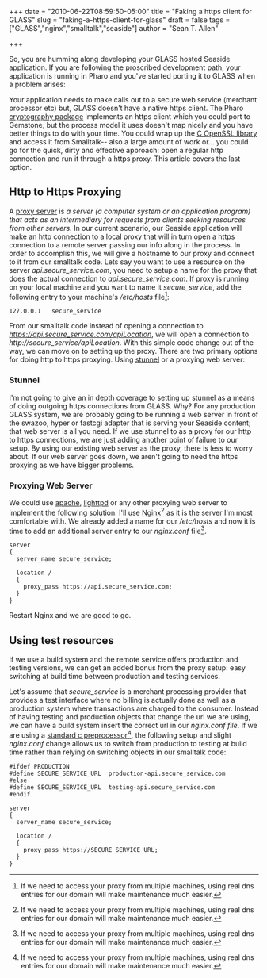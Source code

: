 +++
date = "2010-06-22T08:59:50-05:00"
title = "Faking a https client for GLASS"
slug = "faking-a-https-client-for-glass"
draft = false
tags = ["GLASS","nginx","smalltalk","seaside"]
author = "Sean T. Allen"

+++

So, you are humming along developing your GLASS hosted Seaside application. If you are following the proscribed development path, your application is running in Pharo and you've started porting it to GLASS when a problem arises:

Your application needs to make calls out to a secure web service (merchant processor etc) but, GLASS doesn't have a native https client. The Pharo [cryptography package](http://www.squeaksource.com/Cryptography.html) implements an https client which you could port to Gemstone, but the process model it uses doesn't map nicely and you have better things to do with your time. You could wrap up the [C OpenSSL library](http://www.openssl.org/) and access it from Smalltalk-- also a large amount of work or... you could go for the quick, dirty and effective approach: open a regular http connection and run it through a https proxy. This article covers the last option.

## Http to Https Proxying

A [proxy server](http://en.wikipedia.org/wiki/Proxy_server) is *a server (a computer system or an application program) that acts as an intermediary for requests from clients seeking resources from other servers.* In our current scenario, our Seaside application will make an http connection to a local proxy that will in turn open a https connection to a remote server passing our info along in the process. In order to accomplish this, we will give a hostname to our proxy and connect to it from our smalltalk code. Lets say you want to use a resource on the server *api.secure_service.com*, you need to setup a name for the proxy that does the actual connection to *api.secure_service.com*. If proxy is running on your local machine and you want to name it *secure_service*, add the following entry to your machine's */etc/hosts* file[^n]:

```
127.0.0.1   secure_service
```

From our smalltalk code instead of opening a connection to *https://api.secure_service.com/apiLocation*, we will open a connection to *http://secure_service/apiLocation*. With this simple code change out of the way, we can move on to setting up the proxy. There are two primary options for doing http to https proxying. Using [stunnel](http://stunnel.mirt.net/) or a proxying web server:

### Stunnel

I'm not going to give an in depth coverage to setting up stunnel as a means of doing outgoing https connections from  GLASS. Why? For any production GLASS system, we are probably going to be running a web server in front of the swazoo, hyper or fastcgi adapter that is serving your Seaside content; that web server is all you need. If we use stunnel to as a proxy for our http to https connections, we are just adding another point of failure to our setup. By using our existing web server as the proxy, there is less to worry about. If our web server goes down, we aren't going to need the https proxying as we have bigger problems.

### Proxying Web Server

We could use [apache](http://httpd.apache.org/docs/2.0/mod/mod_proxy.html), [lighttpd](http://redmine.lighttpd.net/wiki/lighttpd/Docs:ModProxy) or any other proxying web server to implement the following solution. I'll use [Nginx](http://www.nginx.org)[^n] as it is the server I'm most comfortable with. We already added a name for our */etc/hosts* and now it is time to add an additional server entry to our *nginx.conf* file[^n].

```
server
{
  server_name secure_service;
  
  location /
  {
    proxy_pass https://api.secure_service.com;
  }
}
```

Restart Nginx and we are good to go.

## Using test resources

If we use a build system and the remote service offers production and testing versions, we can get an added bonus from the proxy setup: easy switching at build time between production and testing services.

Let's assume that *secure_service* is a merchant processing provider that provides a test interface where no billing is actually done as well as a production system where transactions are charged to the consumer. Instead of having testing and production objects that change the url we are using, we can have a build system insert the correct url in our *nginx.conf file*. If we are using a [standard c preprocessor](http://gcc.gnu.org/onlinedocs/cpp/index.html)[^n], the following setup and slight *nginx.conf* change allows us to switch from production to testing at build time rather than relying on switching objects in our smalltalk code:

```
#ifdef PRODUCTION
#define SECURE_SERVICE_URL  production-api.secure_service.com
#else
#define SECURE_SERVICE_URL  testing-api.secure_service.com
#endif
```

```
server
{
  server_name secure_service;
  
  location /
  {
    proxy_pass https://SECURE_SERVICE_URL;
  }
}
```

[^n]: If we need to access your proxy from multiple machines, using real dns entries for our domain will make maintenance much easier.

[^n]: You need to configure Nginx at build time to include https support.

[^n]: Normally located in /etc/nginx.conf

[^n]: Any preprocessor would do.
